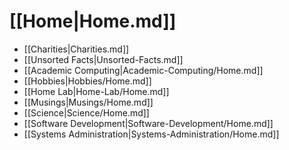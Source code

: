 # [[Home|Home.md]]
 * [[Charities|Charities.md]]
 * [[Unsorted Facts|Unsorted-Facts.md]]
 * [[Academic Computing|Academic-Computing/Home.md]]
 * [[Hobbies|Hobbies/Home.md]]
 * [[Home Lab|Home-Lab/Home.md]]
 * [[Musings|Musings/Home.md]]
 * [[Science|Science/Home.md]]
 * [[Software Development|Software-Development/Home.md]]
 * [[Systems Administration|Systems-Administration/Home.md]]
